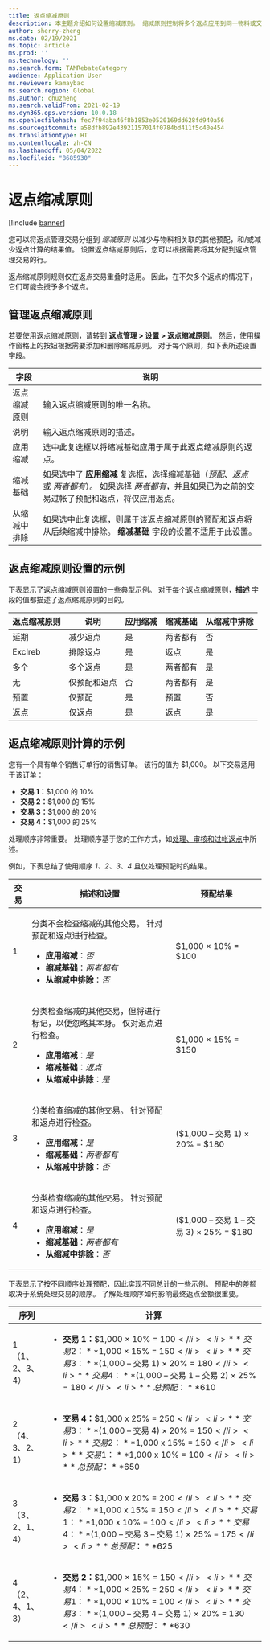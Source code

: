 ```yaml
---
title: 返点缩减原则
description: 本主题介绍如何设置缩减原则。 缩减原则控制将多个返点应用到同一物料或交易记录时的行为。
author: sherry-zheng
ms.date: 02/19/2021
ms.topic: article
ms.prod: ''
ms.technology: ''
ms.search.form: TAMRebateCategory
audience: Application User
ms.reviewer: kamaybac
ms.search.region: Global
ms.author: chuzheng
ms.search.validFrom: 2021-02-19
ms.dyn365.ops.version: 10.0.18
ms.openlocfilehash: fec7f94aba46f8b1853e0520169dd628fd940a56
ms.sourcegitcommit: a58dfb892e43921157014f0784bd411f5c40e454
ms.translationtype: HT
ms.contentlocale: zh-CN
ms.lasthandoff: 05/04/2022
ms.locfileid: "8685930"
---
```

# <a name="rebate-reduction-principles"></a>返点缩减原则

[!include [banner](../includes/banner.md)]

您可以将返点管理交易分组到 *缩减原则* 以减少与物料相关联的其他预配，和/或减少返点计算的结果值。 设置返点缩减原则后，您可以根据需要将其分配到返点管理交易的行。

返点缩减原则规则仅在返点交易重叠时适用。 因此，在不欠多个返点的情况下，它们可能会授予多个返点。

## <a name="manage-rebate-reduction-principles"></a>管理返点缩减原则

若要使用返点缩减原则，请转到 **返点管理 \> 设置 \> 返点缩减原则**。 然后，使用操作窗格上的按钮根据需要添加和删除缩减原则。 对于每个原则，如下表所述设置字段。

| 字段 | 说明 |
|---|---|
| 返点缩减原则 | 输入返点缩减原则的唯一名称。 |
| 说明 | 输入返点缩减原则的描述。 |
| 应用缩减 | 选中此复选框以将缩减基础应用于属于此返点缩减原则的返点。 |
| 缩减基础 | 如果选中了 **应用缩减** 复选框，选择缩减基础（*预配*、*返点* 或 *两者都有*）。 如果选择 *两者都有*，并且如果已为之前的交易过帐了预配和返点，将仅应用返点。 |
| 从缩减中排除 | 如果选中此复选框，则属于该返点缩减原则的预配和返点将从后续缩减中排除。 **缩减基础** 字段的设置不适用于此设置。 |

## <a name="examples-of-rebate-reduction-principle-setups"></a>返点缩减原则设置的示例

下表显示了返点缩减原则设置的一些典型示例。 对于每个返点缩减原则，**描述** 字段的值都描述了返点缩减原则的目的。

| 返点缩减原则 | 说明 | 应用缩减 | 缩减基础 | 从缩减中排除 |
|---|---|---|---|---|
| 延期 | 减少返点 | 是 | 两者都有 | 否 |
| Exclreb | 排除返点 | 是 | 返点 | 是 |
| 多个 | 多个返点 | 是 | 两者都有 | 是 |
| 无 | 仅预配和返点 | 否 | 两者都有 | 是 |
| 预置 | 仅预配 | 是 | 预置 | 否 |
| 返点 | 仅返点 | 是 | 返点 | 是 |

## <a name="examples-of-rebate-reduction-principle-calculations"></a>返点缩减原则计算的示例

您有一个具有单个销售订单行的销售订单。 该行的值为 $1,000。 以下交易适用于该订单：

- **交易 1：**$1,000 的 10%
- **交易 2：**$1,000 的 15%
- **交易 3：**$1,000 的 20%
- **交易 4：**$1,000 的 25%

处理顺序非常重要。 处理顺序基于您的工作方式，如[处理、审核和过帐返点](process-review-post.md)中所述。

例如，下表总结了使用顺序 *1、2、3、4* 且仅处理预配时的结果。

| 交易 | 描述和设置 | 预配结果 |
|---|---|---|
| 1 | <p>分类不会检查缩减的其他交易。 针对预配和返点进行检查。</p><ul><li>**应用缩减**：*否*</li><li>**缩减基础**：*两者都有*</li><li>**从缩减中排除**：*否*</li></ul> | $1,000 × 10% = $100 |
| 2 | <p>分类检查缩减的其他交易，但将进行标记，以便忽略其本身。 仅对返点进行检查。</p><ul><li>**应用缩减**：*是*</li><li>**缩减基础**：*返点*</li><li>**从缩减中排除**：*是*</li></ul> | $1,000 × 15% = $150 |
| 3 | <p>分类检查缩减的其他交易。 针对预配和返点进行检查。</p><ul><li>**应用缩减**：*是*</li><li>**缩减基础**：*两者都有*</li><li>**从缩减中排除**：*否*</li></ul> | ($1,000 – 交易 1) × 20% = $180 |
| 4 | <p>分类检查缩减的其他交易。 针对预配和返点进行检查。</p><ul><li>**应用缩减**：*是*</li><li>**缩减基础**：*两者都有*</li><li>**从缩减中排除**：*否*</li></ul> | ($1,000 – 交易 1 – 交易 3) × 25% = $180 |

下表显示了按不同顺序处理预配，因此实现不同总计的一些示例。 预配中的差额取决于系统处理交易的顺序。 了解处理顺序如何影响最终返点金额很重要。

| 序列 | 计算 |
|---|---|
| 1<br>（1、2、3、4） | <ul><li>**交易 1：**$1,000 × 10% = $100</li><li>**交易 2：**$1,000 × 15% = $150</li><li>**交易 3：**($1,000 – 交易 1) × 20% = $180</li><li>**交易 4：**($1,000 – 交易 1 – 交易 2) × 25% = $180</li><li>**总预配：**$610</li></ul> |
| 2<br>（4、3、2、1） | <ul><li>**交易 4：**$1,000 x 25% = $250</li><li>**交易 3：**($1,000 – 交易 4) × 20% = $150</li><li>**交易 2：**$1,000 x 15% = $150</li><li>**交易 1：**$1,000 x 10% = $100</li><li>**总预配：**$650</li></ul> |
| 3<br>（3、2、1、4） | <ul><li>**交易 3：**$1,000 x 20% = $200</li><li>**交易 2：**$1,000 x 15% = $150</li><li>**交易 1：**$1,000 x 10% = $100</li><li>**交易 4：**($1,000 – 交易 3 – 交易 1) × 25% = $175</li><li>**总预配：**$625</li></ul> |
| 4<br>（2、4、1、3） | <ul><li>**交易 2：**$1,000 × 15% = $150</li><li>**交易 4：**$1,000 × 25% = $250</li><li>**交易 1：**$1,000 × 10% = $100</li><li>**交易 3：**($1,000 – 交易 4 – 交易 1) × 20% = $130</li><li>**总预配：**$630</li></ul> |
